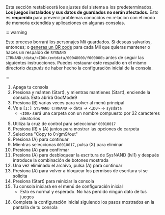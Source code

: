 Esta sección restablecerá los ajustes del sistema a los predeterminados. **Los juegos instalados y sus datos de guardados no serán afectados.** Esto es **requerido** para prevenir problemas conocidos en relación con el modo de memoria extendida y aplicaciones en algunas consolas.

::: warning

Este proceso borrará los personajes Mii guardados. Si deseas salvarlos, entonces; o [generas un QR code](https://es-americas-support.nintendo.com/app/answers/detail/a_id/24354/~/c%C3%B3mo-generar-un-qr-code%E2%84%A2-para-un-mii) para cada Mii que quieras mantener o haces un respaldo de `SYSNAND CTRNAND:/data/<ID0>/extdata/00048000/f000000b` antes de seguir las siguientes instrucciones. Puedes restaurar este respaldo en el mismo directorio _después_ de haber hecho la configuración inicial de la consola.

:::

1. Apaga tu consola
2. Presiona y mánten (Start), y mientras mantienes (Start), enciende la consola. Esto abrirá GodMode9
3. Presiona (B) varias veces para volver al menú principal
4. Ve a `[1:] SYSNAND CTRNAND` -> `data` -> `<ID0>` -> `sysdata`
    - `<ID0>` será una carpeta con un nombre compuesto por 32 caracteres aleatorios
5. Utiliza la cruz de control para seleccionar `00010017`
6. Presiona (R) y (A) juntos para mostrar las opciones de carpeta
7. Seleciona "Copy to 0:/gm9/out"
8. Presiona (A) para continuar
9. Mientras seleccionas `00010017`, pulsa (X) para eliminar
10. Presiona (A) para confirmar
11. Presiona (A) para desbloquear la escritura de SysNAND (lvl1) y después introduce la combinación de botones mostrada
12. Una vez eliminado el archivo, pulsa (A) para continuar
13. Presiona (A) para volver a bloquear los permisos de escritura si se solicita
14. Presiona (Start) para reiniciar la consola
15. Tu consola iniciará en el menú de configuración inicial
    - Esto es normal y esperado. No has perdido ningún dato de tus juegos
16. Completa la configuración inicial siguiendo los pasos mostrados en la pantalla de tu consola
